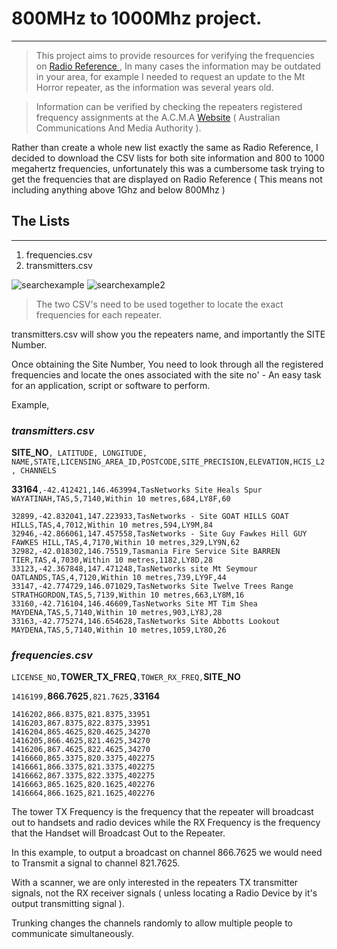 # **800**MHz to **1000**Mhz project.
----
> This project aims to provide resources for verifying the frequencies on [Radio Reference ](https://RadioReference.com), In many cases the information may be outdated in your area, for example I needed to request an update to the Mt Horror repeater, as the information was several years old.
 
>  Information can be verified by checking the repeaters registered frequency assignments at the A.C.M.A [Website](https://web.acma.gov.au/rrl/site_proximity.for_client?pCLIENT_NO=220486) ( Australian Communications And Media Authority ).
  
 Rather than create a whole new list exactly the same as Radio Reference, I decided to download the CSV lists for both site information and 800 to 1000 megahertz frequencies, unfortunately this was a cumbersome task trying to get the frequencies that are displayed on Radio Reference ( This means not including anything above 1Ghz and below 800Mhz )
  
##  **The Lists**
----
1. frequencies.csv
2. transmitters.csv
 
 ![searchexample](transmitter.png)
 ![searchexample2](freqs.png)

> The two CSV's need to be used together to locate the exact frequencies for each repeater.
 
 transmitters.csv will show you the repeaters name, and importantly the SITE Number.
  
  Once obtaining the Site Number, You need to look through all the registered frequencies and locate the ones associated with the site no' - An easy task for an application, script or software to perform.  
  
 Example,  
### _transmitters.csv_
**SITE_NO**`, LATITUDE, LONGITUDE, NAME,STATE,LICENSING_AREA_ID,POSTCODE,SITE_PRECISION,ELEVATION,HCIS_L2, CHANNELS`

**33164**`,-42.412421,146.463994,TasNetworks Site Heals Spur WAYATINAH,TAS,5,7140,Within 10 metres,684,LY8F,60`
   
```
32899,-42.832041,147.223933,TasNetworks - Site GOAT HILLS GOAT HILLS,TAS,4,7012,Within 10 metres,594,LY9M,84
32946,-42.866061,147.457558,TasNetworks - Site Guy Fawkes Hill GUY FAWKES HILL,TAS,4,7170,Within 10 metres,329,LY9N,62
32982,-42.018302,146.75519,Tasmania Fire Service Site BARREN TIER,TAS,4,7030,Within 10 metres,1182,LY8D,28
33123,-42.367848,147.471248,TasNetworks site Mt Seymour OATLANDS,TAS,4,7120,Within 10 metres,739,LY9F,44
33147,-42.774729,146.071029,TasNetworks Site Twelve Trees Range STRATHGORDON,TAS,5,7139,Within 10 metres,663,LY8M,16
33160,-42.716104,146.46609,TasNetworks Site MT Tim Shea MAYDENA,TAS,5,7140,Within 10 metres,903,LY8J,28
33163,-42.775274,146.654628,TasNetworks Site Abbotts Lookout MAYDENA,TAS,5,7140,Within 10 metres,1059,LY8O,26

```

###      _frequencies.csv_  
 `LICENSE_NO,`**TOWER_TX_FREQ**`,TOWER_RX_FREQ,`**SITE_NO**   

 `1416199,`**866.7625**`,821.7625,`**33164**
 
```
1416202,866.8375,821.8375,33951
1416203,867.8375,822.8375,33951
1416204,865.4625,820.4625,34270
1416205,866.4625,821.4625,34270
1416206,867.4625,822.4625,34270
1416660,865.3375,820.3375,402275
1416661,866.3375,821.3375,402275
1416662,867.3375,822.3375,402275
1416663,865.1625,820.1625,402276
1416664,866.1625,821.1625,402276
```
 
 The tower TX Frequency is the frequency that the repeater will broadcast out to handsets and radio devices while the RX Frequency is the frequency that the Handset will Broadcast Out to the Repeater.
 
In this example, to output a broadcast on channel 866.7625 we would need to Transmit a signal to channel 821.7625.
  
 With a scanner, we are only interested in the repeaters TX transmitter signals, not the RX receiver signals ( unless locating a Radio Device by it's output transmitting signal ).
  
Trunking changes the channels randomly to allow multiple people to communicate simultaneously.
 
 
  
  
  




